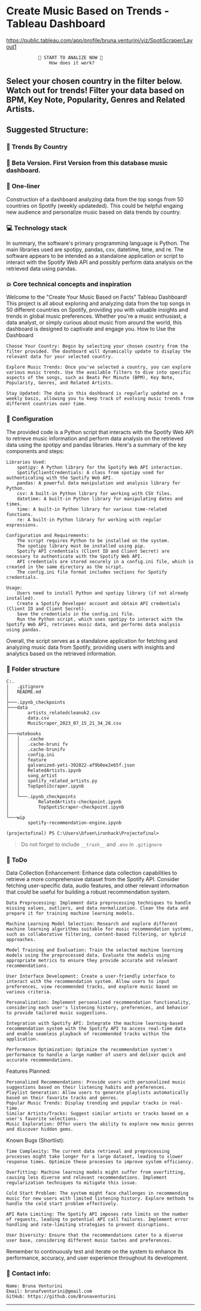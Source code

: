 # Create Music Based on Trends - Tableau Dashboard
https://public.tableau.com/app/profile/bruna.venturini/viz/SpotiScraper/Layout1

                🔽 START TO ANALIZE NOW 🔽
                    How does it work?

Select your chosen country in the filter below. Watch out for trends!
Filter your data based on BPM, Key Note, Popularity, Genres and Related Artists.
---

## **Suggested Structure:**

### :raising_hand: **Trends By Country**
### :baby: **Beta Version. First Version from this database music dashboard.**

### :running: **One-liner**
Construction of a dashboard analyzing data from the top songs from 50 countries on Spotify (weekly updateded). This could be helpful engaing new audience and personalize music  based on data trends by country.

### :computer: **Technology stack**
In summary, the software's primary programming language is Python. The main libraries used are spotipy, pandas, csv, datetime, time, and re. The software appears to be intended as a standalone application or script to interact with the Spotify Web API and possibly perform data analysis on the retrieved data using pandas.

### :boom: **Core technical concepts and inspiration**
Welcome to the "Create Your Music Based on Facts" Tableau Dashboard! This project is all about exploring and analyzing data from the top songs in 50 different countries on Spotify, providing you with valuable insights and trends in global music preferences. Whether you're a music enthusiast, a data analyst, or simply curious about music from around the world, this dashboard is designed to captivate and engage you.
How to Use the Dashboard

    Choose Your Country: Begin by selecting your chosen country from the filter provided. The dashboard will dynamically update to display the relevant data for your selected country.

    Explore Music Trends: Once you've selected a country, you can explore various music trends. Use the available filters to dive into specific aspects of the songs, such as Beats Per Minute (BPM), Key Note, Popularity, Genres, and Related Artists.

    Stay Updated: The data in this dashboard is regularly updated on a weekly basis, allowing you to keep track of evolving music trends from different countries over time.

### :wrench: **Configuration**
The provided code is a Python script that interacts with the Spotify Web API to retrieve music information and perform data analysis on the retrieved data using the spotipy and pandas libraries. Here's a summary of the key components and steps:

    Libraries Used:
        spotipy: A Python library for the Spotify Web API interaction.
        SpotifyClientCredentials: A class from spotipy used for authenticating with the Spotify Web API.
        pandas: A powerful data manipulation and analysis library for Python.
        csv: A built-in Python library for working with CSV files.
        datetime: A built-in Python library for manipulating dates and times.
        time: A built-in Python library for various time-related functions.
        re: A built-in Python library for working with regular expressions.

    Configuration and Requirements:
        The script requires Python to be installed on the system.
        The spotipy library must be installed using pip.
        Spotify API credentials (Client ID and Client Secret) are necessary to authenticate with the Spotify Web API.
        API credentials are stored securely in a config.ini file, which is created in the same directory as the script.
        The config.ini file format includes sections for Spotify credentials.

    Usage:
        Users need to install Python and spotipy library (if not already installed).
        Create a Spotify Developer account and obtain API credentials (Client ID and Client Secret).
        Save the credentials in the config.ini file.
        Run the Python script, which uses spotipy to interact with the Spotify Web API, retrieves music data, and performs data analysis using pandas.

Overall, the script serves as a standalone application for fetching and analyzing music data from Spotify, providing users with insights and analytics based on the retrieved information.

### :file_folder: **Folder structure**
```
C:.
│   .gitignore
│   README.md
│
├───.ipynb_checkpoints
├───data
│       artists_relatedcleanok2.csv
│       data.csv
│       MusiScraper_2023_07_15_21_34_28.csv
│
├───notebooks
│   │   .cache
│   │   .cache-bruni fv
│   │   .cache-brunifv
│   │   config.ini
│   │   feature
│   │   galvanized-yeti-392822-af9b0ee2e65f.json
│   │   RelatedArtists.ipynb
│   │   song_artist
│   │   spotify_related_artists.py
│   │   TopSpotiScraper.ipynb
│   │
│   └───.ipynb_checkpoints
│           RelatedArtists-checkpoint.ipynb
│           TopSpotiScraper-checkpoint.ipynb
│
└───wip
        spotify-recommendation-engine.ipynb

(projectofinal) PS C:\Users\bfven\ironhack\Projectofinal>
```

> Do not forget to include `__trash__` and `.env` in `.gitignore` 

### :shit: **ToDo**
Data Collection Enhancement: Enhance data collection capabilities to retrieve a more comprehensive dataset from the Spotify API. Consider fetching user-specific data, audio features, and other relevant information that could be useful for building a robust recommendation system.

    Data Preprocessing: Implement data preprocessing techniques to handle missing values, outliers, and data normalization. Clean the data and prepare it for training machine learning models.

    Machine Learning Model Selection: Research and explore different machine learning algorithms suitable for music recommendation systems, such as collaborative filtering, content-based filtering, or hybrid approaches.

    Model Training and Evaluation: Train the selected machine learning models using the preprocessed data. Evaluate the models using appropriate metrics to ensure they provide accurate and relevant recommendations.

    User Interface Development: Create a user-friendly interface to interact with the recommendation system. Allow users to input preferences, view recommended tracks, and explore music based on various criteria.

    Personalization: Implement personalized recommendation functionality, considering each user's listening history, preferences, and behavior to provide tailored music suggestions.

    Integration with Spotify API: Integrate the machine learning-based recommendation system with the Spotify API to access real-time data and enable seamless playback of recommended tracks within the application.

    Performance Optimization: Optimize the recommendation system's performance to handle a large number of users and deliver quick and accurate recommendations.

Features Planned:

    Personalized Recommendations: Provide users with personalized music suggestions based on their listening habits and preferences.
    Playlist Generation: Allow users to generate playlists automatically based on their favorite tracks and genres.
    Popular Music Trends: Display trending and popular tracks in real-time.
    Similar Artists/Tracks: Suggest similar artists or tracks based on a user's favorite selections.
    Music Exploration: Offer users the ability to explore new music genres and discover hidden gems.

Known Bugs (Shortlist):

    Time Complexity: The current data retrieval and preprocessing processes might take longer for a large dataset, leading to slower response times. Optimize these processes to improve system efficiency.

    Overfitting: Machine learning models might suffer from overfitting, causing less diverse and relevant recommendations. Implement regularization techniques to mitigate this issue.

    Cold Start Problem: The system might face challenges in recommending music for new users with limited listening history. Explore methods to handle the cold start problem effectively.

    API Rate Limiting: The Spotify API imposes rate limits on the number of requests, leading to potential API call failures. Implement error handling and rate-limiting strategies to prevent disruptions.

    User Diversity: Ensure that the recommendations cater to a diverse user base, considering different music tastes and preferences.

Remember to continuously test and iterate on the system to enhance its performance, accuracy, and user experience throughout its development.


### :love_letter: **Contact info**:

    Name: Bruna Venturini
    Email: brunafventurini@gmail.com
    GitHub: https://github.com/Brunaventurini
---
